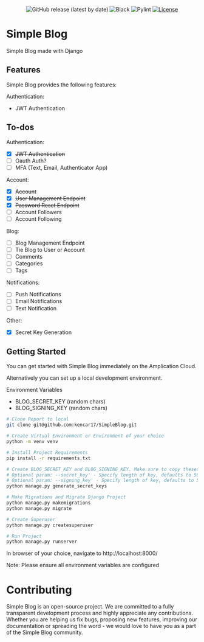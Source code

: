 <p align="center">
  <img alt="GitHub release (latest by date)" src="https://img.shields.io/github/v/release/kencar17/SimpleBlog?color=blue"/>
  <img alt="Black" src="https://img.shields.io/badge/code%20style-black-000000.svg"/>
  <img alt="Pylint" src="https://img.shields.io/badge/linting-pylint-yellowgreen"/>
  <a href="https://opensource.org/licenses/MIT">
    <img src="https://img.shields.io/badge/License-MIT-red.svg" alt="License">
  </a>
</p>

# Simple Blog

Simple Blog made with Django

## Features

Simple Blog provides the following features:

Authentication:
- JWT Authentication

## To-dos

Authentication:
- [x] ~~JWT Authentication~~
- [ ] Oauth Auth?
- [ ] MFA (Text, Email, Authenticator App)

Account:
- [X] ~~Account~~
- [X] ~~User Management Endpoint~~
- [X] ~~Password Reset Endpoint~~
- [ ] Account Followers
- [ ] Account Following

Blog:
- [ ] Blog Management Endpoint
- [ ] Tie Blog to User or Account
- [ ] Comments
- [ ] Categories
- [ ] Tags

Notifications:
- [ ] Push Notifications
- [ ] Email Notifications
- [ ] Text Notification

Other:
- [X] Secret Key Generation

## Getting Started

You can get started with Simple Blog immediately on the Amplication Cloud. 

Alternatively you can set up a local development environment.

Environment Variables
- BLOG_SECRET_KEY (random chars)
- BLOG_SIGNING_KEY (random chars)

```bash
# Clone Report to local
git clone git@github.com:kencar17/SimpleBlog.git

# Create Virtual Environment or Environment of your choice
python -m venv venv

# Install Project Requirements
pip install -r requirements.txt

# Create BLOG_SECRET_KEY and BLOG_SIGNING_KEY. Make sure to copy theses as Environment Variables
# Optional param: --secret_key' - Specify length of key, defaults to 50
# Optional param: --signing_key' - Specify length of key, defaults to 50
python manage.py generate_secret_keys

# Make Migrations and Migrate Django Project
python manage.py makemigrations
python manage.py migrate

# Create Superuser
python manage.py createsuperuser

# Run Project
python manage.py runserver
```

In browser of your choice, navigate to http://localhost:8000/

Note: Please ensure all environment variables are configured

# Contributing

Simple Blog is an open-source project. We are committed to a fully transparent development process and highly appreciate any contributions. Whether you are helping us fix bugs, proposing new features, improving our documentation or spreading the word - we would love to have you as a part of the Simple Blog community.
